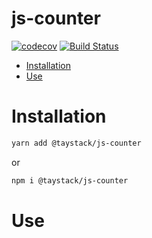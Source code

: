 # js-counter

[![codecov](https://codecov.io/gh/taystack/js-counter/branch/master/graph/badge.svg)](https://codecov.io/gh/taystack/js-counter) [![Build Status](https://travis-ci.org/taystack/js-counter.svg?branch=master)](https://travis-ci.org/taystack/js-counter)

 - [Installation](#insatllation)
 - [Use](#use)

# Installation

```bash
yarn add @taystack/js-counter
```

or

```bash
npm i @taystack/js-counter
```

# Use
